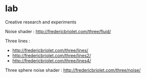 # lab
Creative research and experiments

Noise shader : http://fredericbriolet.com/three/fluid/

Three lines : 
- http://fredericbriolet.com/three/lines/
- http://fredericbriolet.com/three/lines2/
- http://fredericbriolet.com/three/lines4/

Three sphere noise shader : http://fredericbriolet.com/three/noise/
